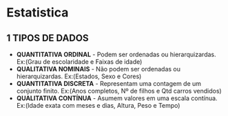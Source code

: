 # Estatistica

## 1 TIPOS DE DADOS

- <b>QUANTITATIVA ORDINAL</b> - Podem ser ordenadas ou hierarquizardas. Ex:(Grau de escolaridade e Faixas de idade)
- <b>QUALITATIVA NOMINAIS</b> - Não podem ser ordenadas ou hierarquizardas. Ex:(Estados, Sexo e Cores)
- <b>QUANTITATIVA DISCRETA</b> - Representam uma contagem de um conjunto finito. Ex:(Anos completos, Nº de filhos e Qtd carros vendidos)
- <b>QUALITATIVA CONTÍNUA</b> - Asumem valores em uma escala contínua. Ex:(Idade exata com meses e dias, Altura, Peso e Tempo)


